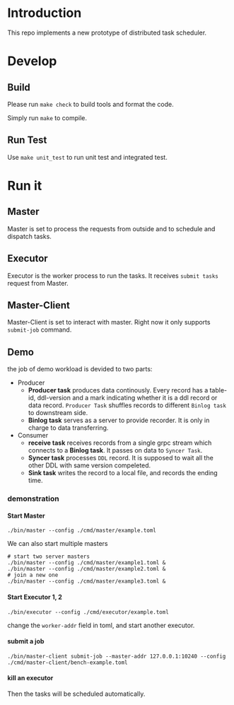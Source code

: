 # Introduction

This repo implements a new prototype of distributed task scheduler.

# Develop

## Build

Please run `make check` to build tools and format the code.

Simply run `make` to compile.

## Run Test

Use `make unit_test` to run unit test and integrated test.

# Run it 

## Master

Master is set to process the requests from outside and to schedule and dispatch tasks.

## Executor

Executor is the worker process to run the tasks. It receives `submit tasks` request from Master.

## Master-Client

Master-Client is set to interact with master. Right now it only supports `submit-job` command.

## Demo

the job of demo workload is devided to two parts:

- Producer
  - **Producer task** produces data continously. Every record has a table-id, ddl-version and a mark indicating whether it is a ddl record or data record. `Producer Task` shuffles records to different `Binlog task` to downstream side.
  - **Binlog task** serves as a server to provide recorder. It is only in charge to data transferring.
- Consumer
  - **receive task** receives records from a single grpc stream which connects to a **Binlog task**. It passes on data to `Syncer Task`.
  - **Syncer task** processes `DDL` record. It is supposed to wait all the other DDL with same version compeleted.
  - **Sink task** writes the record to a local file, and records the ending time.

### demonstration

#### Start Master

```[shell]
./bin/master --config ./cmd/master/example.toml
```

We can also start multiple masters

```[shell]
# start two server masters
./bin/master --config ./cmd/master/example1.toml &
./bin/master --config ./cmd/master/example2.toml &
# join a new one
./bin/master --config ./cmd/master/example3.toml &
```

#### Start Executor 1, 2

```[shell]
./bin/executor --config ./cmd/executor/example.toml
```

change the `worker-addr` field in toml, and start another executor.

#### submit a job

```[shell]
./bin/master-client submit-job --master-addr 127.0.0.1:10240 --config ./cmd/master-client/bench-example.toml
```

#### kill an executor

Then the tasks will be scheduled automatically.
